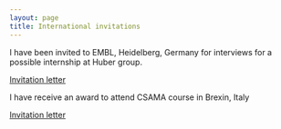 ```yaml
---
layout: page
title: International invitations
---
```


I have been invited to EMBL, Heidelberg, Germany for interviews for a possible internship at Huber group.

[Invitation letter]({{site.url}}/assets/EMBL.pdf)


I have receive an award to attend CSAMA course in Brexin, Italy

[Invitation letter]({{site.url}}/assets/INVITATION_VOICES_AhmedElmahy.pdf)




